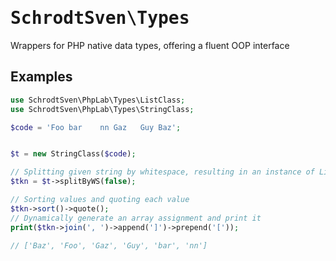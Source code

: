 # <kbd>SchrodtSven\Types</kbd>

Wrappers for PHP native data types, offering a fluent OOP interface

## Examples 

```php
use SchrodtSven\PhpLab\Types\ListClass;
use SchrodtSven\PhpLab\Types\StringClass;

$code = 'Foo bar    nn Gaz   Guy Baz';


$t = new StringClass($code);

// Splitting given string by whitespace, resulting in an instance of ListClass
$tkn = $t->splitByWS(false);

// Sorting values and quoting each value
$tkn->sort()->quote();
// Dynamically generate an array assignment and print it 
print($tkn->join(', ')->append(']')->prepend('['));

// ['Baz', 'Foo', 'Gaz', 'Guy', 'bar', 'nn']
```

